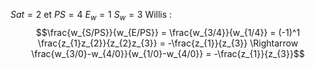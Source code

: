 $Sat = 2$ et $PS = 4$
$E_{w} = 1$
$S_{w} = 3$
Willis : 
$$\frac{w_{S/PS}}{w_{E/PS}} = \frac{w_{3/4}}{w_{1/4}} = (-1)^1 \frac{z_{1}z_{2}}{z_{2}z_{3}} = -\frac{z_{1}}{z_{3}} \Rightarrow \frac{w_{3/0}-w_{4/0}}{w_{1/0}-w_{4/0}} = -\frac{z_{1}}{z_{3}}$$
